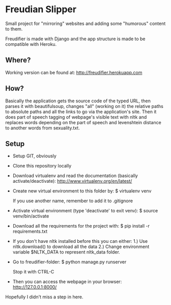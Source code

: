 Freudian Slipper
================

Small project for "mirroring" websites and adding some "humorous" content to them.

Freudifier is made with Django and the app structure is made to be compatible with Heroku.

Where?
------

Working version can be found at: http://freudifier.herokuapp.com

How?
----

Basically the application gets the source code of the typed URL, then parses it
with beautifulsoup, changes "all" (working on it) the relative paths to absolute
paths and all the links to go via the application's site. Then it does part of 
speech tagging of webpage's visible text with nltk and replaces words depending on 
the part of speech and levenshtein distance to another words from sexuality.txt.

Setup
-----

* Setup GIT, obviously

* Clone this repository locally

* Download virtualenv and read the documentation (basically activate/deactivate):
	http://www.virtualenv.org/en/latest/

* Create new virtual environment to this folder by:
	$ virtualenv venv
	
	If you use another name, remember to add it to .gitignore
	
* Activate virtual environment (type 'deactivate' to exit venv):
	$ source venv/bin/activate
	
* Download all the requirements for the project with:
	$ pip install -r requirements.txt
	
* If you don't have nltk installed before this you can either:
	1.) Use nltk.download() to download all the data
	2.) Change environment variable $NLTK_DATA to represent nltk_data folder.
	
* Go to freudifier-folder:
	$ python manage.py runserver
	
	Stop it with CTRL-C
	
* Then you can access the webpage in your browser:
	http://127.0.0.1:8000/
	
Hopefully I didn't miss a step in here.
	


